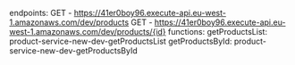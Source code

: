 endpoints:
  GET - https://41er0boy96.execute-api.eu-west-1.amazonaws.com/dev/products
  GET - https://41er0boy96.execute-api.eu-west-1.amazonaws.com/dev/products/{id}
functions:
  getProductsList: product-service-new-dev-getProductsList
  getProductsById: product-service-new-dev-getProductsById
